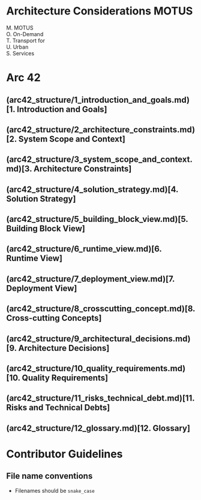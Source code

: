 # Architecture Considerations MOTUS
M. MOTUS  
O. On-Demand  
T. Transport for  
U. Urban  
S. Services  

# Arc 42

## (arc42_structure/1_introduction_and_goals.md)[1. Introduction and Goals]

## (arc42_structure/2_architecture_constraints.md)[2. System Scope and Context]

## (arc42_structure/3_system_scope_and_context.md)[3. Architecture Constraints]

## (arc42_structure/4_solution_strategy.md)[4. Solution Strategy]

## (arc42_structure/5_building_block_view.md)[5. Building Block View]

## (arc42_structure/6_runtime_view.md)[6. Runtime View]

## (arc42_structure/7_deployment_view.md)[7. Deployment View]

## (arc42_structure/8_crosscutting_concept.md)[8. Cross-cutting Concepts]

## (arc42_structure/9_architectural_decisions.md)[9. Architecture Decisions]

## (arc42_structure/10_quality_requirements.md)[10. Quality Requirements]

## (arc42_structure/11_risks_technical_debt.md)[11. Risks and Technical Debts]

## (arc42_structure/12_glossary.md)[12. Glossary]


# Contributor Guidelines

## File name conventions

- Filenames should be `snake_case`
